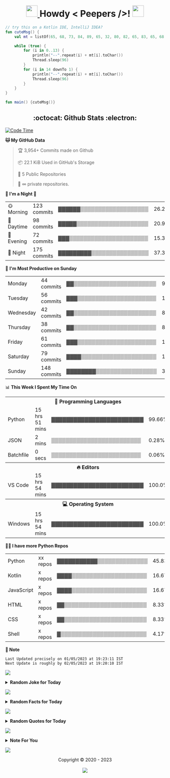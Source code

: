 <h1 align='center'>
	<a href="https://adityaprasad.eu.org" rel="nofollow"> <img src="https://media2.giphy.com/media/QssGEmpkyEOhBCb7e1/giphy.gif?cid=ecf05e47a0n14BexZMoP1gqvSbLZSfYigjUvfcXkroScK00bl&rid=giphy.gif" height="36px" width="36px"> </a> Howdy < Peepers />! 
	<a href="https://adityaprasad.eu.org" rel="nofollow"> <img src="https://raw.githubusercontent.com/MartinHeinz/MartinHeinz/master/wave.gif" height="36px" width="36px"> </a>
	<br>
</h1>

```kt
// try this on a Kotlin IDE, IntelliJ IDEA?
fun cuteMsg() {
    val mt = listOf(65, 68, 73, 84, 89, 65, 32, 80, 82, 65, 83, 65, 68, 32, 83)

    while (true) {
        for (i in 0..13) {
            println("--".repeat(i) + mt[i].toChar())
            Thread.sleep(96)
        }
        for (i in 14 downTo 1) {
            println("--".repeat(i) + mt[i].toChar())
            Thread.sleep(96)
        }
    }
}

fun main() {cuteMsg()}
```

<h2 align='center'> :octocat: Github Stats :electron: </h2>


  <!--START_SECTION:waka-->
<p><a href="https://adityaprasad.eu.org" rel="nofollow"> <img src="https://camo.githubusercontent.com/718dd2a13be8ad72484cddcab2f9650d43396d2a119641d07f8a520e2a4377d9/687474703a2f2f696d672e736869656c64732e696f2f62616467652f436f646525323054696d6525323073696e636525323032322f30312f323032322d37363725323068727325323035372532306d696e732d626c75653f6c6f676f3d77616b6174696d65" alt="Code Time" data-canonical-src="http://img.shields.io/badge/Code%20Time%20since%2022/01/2022-767%20hrs%2057%20mins-blue?logo=wakatime" style="max-width: 100%;"> </a></p>
<p><strong><g-emoji class="g-emoji" alias="cat" fallback-src="https://github.githubassets.com/images/icons/emoji/unicode/1f431.png">🐱</g-emoji> My GitHub Data</strong></p>
<blockquote>
<p><g-emoji class="g-emoji" alias="trophy" fallback-src="https://github.githubassets.com/images/icons/emoji/unicode/1f3c6.png">🏆</g-emoji> 3,954+ Commits made on Github</p>
<p><g-emoji class="g-emoji" alias="package" fallback-src="https://github.githubassets.com/images/icons/emoji/unicode/1f4e6.png">📦</g-emoji> 22.1 KiB Used in GitHub's Storage</p>
<p><g-emoji class="g-emoji" alias="scroll" fallback-src="https://github.githubassets.com/images/icons/emoji/unicode/1f4dc.png">📜</g-emoji> 5 Public Repositories</p>
<p><g-emoji class="g-emoji" alias="key" fallback-src="https://github.githubassets.com/images/icons/emoji/unicode/1f511.png">🔑</g-emoji> ∞ private repositories.</p>
</blockquote>
<p><strong><g-emoji class="g-emoji" alias="ghost" fallback-src="https://github.githubassets.com/images/icons/emoji/unicode/1f47b.png">👻</g-emoji> I'm a Night <g-emoji class="g-emoji" alias="owl" fallback-src="https://github.githubassets.com/images/icons/emoji/unicode/1f989.png">🦉</g-emoji></strong></p>
<table>
 <tbody><tr>
<td><g-emoji class="g-emoji" alias="sun_with_face" fallback-src="https://github.githubassets.com/images/icons/emoji/unicode/1f31e.png">🌞</g-emoji> Morning</td>
<td>123 commits</td>
<td>▓▓▓▓▓▓▒▒▒▒▒▒▒▒▒▒▒▒▒▒▒▒▒▒▒</td>
<td>26.28%</td>
</tr> 
 <tr>
<td><g-emoji class="g-emoji" alias="city_sunset" fallback-src="https://github.githubassets.com/images/icons/emoji/unicode/1f306.png">🌆</g-emoji> Daytime</td>
<td>98 commits</td>
<td>▓▓▓▓▓▒▒▒▒▒▒▒▒▒▒▒▒▒▒▒▒▒▒▒▒</td>
<td>20.94%</td>
</tr> 
 <tr>
<td><g-emoji class="g-emoji" alias="night_with_stars" fallback-src="https://github.githubassets.com/images/icons/emoji/unicode/1f303.png">🌃</g-emoji> Evening</td>
<td>72 commits</td>
<td>▓▓▓▒▒▒▒▒▒▒▒▒▒▒▒▒▒▒▒▒▒▒▒▒▒</td>
<td>15.38%</td>
</tr> 
 <tr>
<td><g-emoji class="g-emoji" alias="crescent_moon" fallback-src="https://github.githubassets.com/images/icons/emoji/unicode/1f319.png">🌙</g-emoji> Night</td>
<td>175 commits</td>
<td>▓▓▓▓▓▓▓▓▓▒▒▒▒▒▒▒▒▒▒▒▒▒▒▒▒</td>
<td>37.39%</td>
</tr>
</tbody></table>
<p><g-emoji class="g-emoji" alias="date" fallback-src="https://github.githubassets.com/images/icons/emoji/unicode/1f4c5.png">📅</g-emoji> <strong>I'm Most Productive on Sunday</strong></p>
<table>
 <tbody><tr>
<td>Monday</td>
<td>44 commits</td>
<td>▓▓▒▒▒▒▒▒▒▒▒▒▒▒▒▒▒▒▒▒▒▒▒▒▒</td>
<td>9.4%</td>
</tr> 
 <tr>
<td>Tuesday</td>
<td>56 commits</td>
<td>▓▓▓▒▒▒▒▒▒▒▒▒▒▒▒▒▒▒▒▒▒▒▒▒▒</td>
<td>11.97%</td>
</tr> 
 <tr>
<td>Wednesday</td>
<td>42 commits</td>
<td>▓▓▒▒▒▒▒▒▒▒▒▒▒▒▒▒▒▒▒▒▒▒▒▒▒</td>
<td>8.97%</td>
</tr> 
 <tr>
<td>Thursday</td>
<td>38 commits</td>
<td>▓▓▒▒▒▒▒▒▒▒▒▒▒▒▒▒▒▒▒▒▒▒▒▒▒</td>
<td>8.12%</td>
</tr> 
 <tr>
<td>Friday</td>
<td>61 commits</td>
<td>▓▓▓▒▒▒▒▒▒▒▒▒▒▒▒▒▒▒▒▒▒▒▒▒▒</td>
<td>13.03%</td>
</tr> 
 <tr>
<td>Saturday</td>
<td>79 commits</td>
<td>▓▓▓▓▒▒▒▒▒▒▒▒▒▒▒▒▒▒▒▒▒▒▒▒▒</td>
<td>16.88%</td>
</tr> 
 <tr>
<td>Sunday</td>
<td>148 commits</td>
<td>▓▓▓▓▓▓▓▓▒▒▒▒▒▒▒▒▒▒▒▒▒▒▒▒▒</td>
<td>31.62%</td>
</tr>
</tbody></table>
<p><g-emoji class="g-emoji" alias="bar_chart" fallback-src="https://github.githubassets.com/images/icons/emoji/unicode/1f4ca.png">📊</g-emoji> <strong>This Week I Spent My Time On</strong></p>
<table>
<tbody><tr><th colspan="4"><g-emoji class="g-emoji" alias="speech_balloon" fallback-src="https://github.githubassets.com/images/icons/emoji/unicode/1f4ac.png">💬</g-emoji> Programming Languages</th></tr> 
 <tr>
<td>Python</td>
<td>15 hrs 51 mins</td>
<td>▓▓▓▓▓▓▓▓▓▓▓▓▓▓▓▓▓▓▓▓▓▓▓▓▓</td>
<td>99.66%</td>
</tr> 
 <tr>
<td>JSON</td>
<td>2 mins</td>
<td>▒▒▒▒▒▒▒▒▒▒▒▒▒▒▒▒▒▒▒▒▒▒▒▒▒</td>
<td>0.28%</td>
</tr> 
 <tr>
<td>Batchfile</td>
<td>0 secs</td>
<td>▒▒▒▒▒▒▒▒▒▒▒▒▒▒▒▒▒▒▒▒▒▒▒▒▒</td>
<td>0.06%</td>
</tr>
<tr><th colspan="4"><g-emoji class="g-emoji" alias="fire" fallback-src="https://github.githubassets.com/images/icons/emoji/unicode/1f525.png">🔥</g-emoji> Editors</th></tr> 
 <tr>
<td>VS Code</td>
<td>15 hrs 54 mins</td>
<td>▓▓▓▓▓▓▓▓▓▓▓▓▓▓▓▓▓▓▓▓▓▓▓▓▓</td>
<td>100.0%</td>
</tr>
<tr><th colspan="4"><g-emoji class="g-emoji" alias="computer" fallback-src="https://github.githubassets.com/images/icons/emoji/unicode/1f4bb.png">💻</g-emoji> Operating System</th></tr> 
 <tr>
<td>Windows</td>
<td>15 hrs 54 mins</td>
<td>▓▓▓▓▓▓▓▓▓▓▓▓▓▓▓▓▓▓▓▓▓▓▓▓▓</td>
<td>100.0%</td>
</tr>
</tbody></table>
<p><strong><g-emoji class="g-emoji" alias="technologist" fallback-src="https://github.githubassets.com/images/icons/emoji/unicode/1f9d1-1f4bb.png">🧑‍💻</g-emoji> I have more Python Repos</strong></p>
<table>
 <tbody><tr>
<td>Python</td>
<td>xx repos</td>
<td>▓▓▓▓▓▓▓▓▓▓▓▒▒▒▒▒▒▒▒▒▒▒▒▒▒</td>
<td>45.83%</td>
</tr> 
 <tr>
<td>Kotlin</td>
<td>x repos</td>
<td>▓▓▓▓▒▒▒▒▒▒▒▒▒▒▒▒▒▒▒▒▒▒▒▒▒</td>
<td>16.67%</td>
</tr> 
 <tr>
<td>JavaScript</td>
<td>x repos</td>
<td>▓▓▓▓▒▒▒▒▒▒▒▒▒▒▒▒▒▒▒▒▒▒▒▒▒</td>
<td>16.67%</td>
</tr> 
 <tr>
<td>HTML</td>
<td>x repos</td>
<td>▓▓▒▒▒▒▒▒▒▒▒▒▒▒▒▒▒▒▒▒▒▒▒▒▒</td>
<td>8.33%</td>
</tr> 
 <tr>
<td>CSS</td>
<td>x repos</td>
<td>▓▓▒▒▒▒▒▒▒▒▒▒▒▒▒▒▒▒▒▒▒▒▒▒▒</td>
<td>8.33%</td>
</tr> 
 <tr>
<td>Shell</td>
<td>x repos</td>
<td>▓▒▒▒▒▒▒▒▒▒▒▒▒▒▒▒▒▒▒▒▒▒▒▒▒</td>
<td>4.17%</td>
</tr>
</tbody></table>
<p><strong><g-emoji class="g-emoji" alias="memo" fallback-src="https://github.githubassets.com/images/icons/emoji/unicode/1f4dd.png">📝</g-emoji> Note</strong></p>
<pre><code>Last Updated precisely on 01/05/2023 at 19:23:11 IST
Next Update is roughly by 02/05/2023 at 19:20:10 IST
</code></pre>
<p>
	<a href="https://adityaprasad.eu.org" rel="nofollow">
		<img src="https://user-images.githubusercontent.com/73097560/115834477-dbab4500-a447-11eb-908a-139a6edaec5c.gif" style="max-width: 100%;">
	</a>
</p>
<details>
<summary><b>Random Joke for Today</b></summary>
<br>
<pre><code>What's long and hard and has cum in it?</code></pre>
<pre><code>» A cucumber.</code></pre>
</details>
<p>
	<a href="https://adityaprasad.eu.org" rel="nofollow">
		<img src="https://user-images.githubusercontent.com/73097560/115834477-dbab4500-a447-11eb-908a-139a6edaec5c.gif" style="max-width: 100%;">
	</a>
</p>
<details><summary><b>Random Facts for Today</b></summary>
<br>
<pre><code>1 » The average person spends about two years on the phone in a lifetime.</code></pre>
<pre><code>2 » Poland is the "stolen car capital of the world".</code></pre>
<pre><code>3 » Tigers not only have striped fur, they have striped skin!</code></pre>
</details>
<p>
	<a href="https://adityaprasad.eu.org" rel="nofollow">
		<img src="https://user-images.githubusercontent.com/73097560/115834477-dbab4500-a447-11eb-908a-139a6edaec5c.gif" style="max-width: 100%;">
	</a>
</p>
<details>
<summary><b>Random Quotes for Today</b></summary>
<br>
<pre><code>1 » Appreciation can make a day, even change a life. Your willingness to put it into words is all that is necessary. - Margaret Cousins</code></pre>
<pre><code>2 » People are not lazy. They simply have impotent goals - that is, goals that do not inspire them. - Tony Robbins</code></pre>
<pre><code>3 » Conflict is the gadfly of thought. It stirs us to observation and memory. It instigates to invention. It shocks us out of sheeplike passivity, and sets us at noting and contriving. - John Dewey</code></pre>
</details>

<!--END_SECTION:waka-->



<p>
	<a href="https://adityaprasad.eu.org" rel="nofollow">
		<img src="https://user-images.githubusercontent.com/73097560/115834477-dbab4500-a447-11eb-908a-139a6edaec5c.gif" style="max-width:100%;">
	</a>
</p>
<details>
	<summary>
		<b>Note For You</b>
	</summary>
	<br>
	<p align="center">
		<i>The GitHub and Wakatime statistics shown here do not capture all of my activity across all platforms and tools. They reflect only a portion of my overall activity on GitHub and time spent using IDEs and editors with Wakatime installed on my personal computer. Keep in mind that my involvement in similar activities elsewhere may not be accounted for in these statistics..!</i>
	</p>
</details>
<p>
	<a href="https://adityaprasad.eu.org" rel="nofollow">
		<img src="https://user-images.githubusercontent.com/73097560/115834477-dbab4500-a447-11eb-908a-139a6edaec5c.gif" style="max-width:100%;">
	</a>
</p>
<p align="center"> Copyright © 2020 - 2023 <br>
	<br>
	<a href="https://adityaprasad.eu.org" rel="nofollow">
		<img src="https://da.gd/track" style="max-width:100%;">
	</a>
</p>
